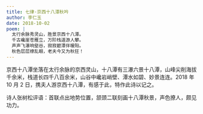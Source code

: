 ```yaml
---
title: 七律·京西十八潭秋吟
author: 李仁玉
date: 2018-10-02
poem: |
  太行余脉秀灵山，胜景京西十八潭。
  千古巉崖苍雁立，万阶栈道游人攀。
  声声飞瀑响壑谷，寂寂碧潭伴暧阳。
  秋色层层缭乱眼，老夫今又为秋狂！
---
```


京西十八潭坐落在太行余脉的京西灵山，十八潭有三瀑六景十八潭，山峰尖削海拔千余米，栈道长四千八百余米，山谷中巉岩峭壁、潭水如碧、妙景连连。2018 年 10 月 2 日，携夫人游京西十八潭，有感于此，特作此诗以记之。

诗人张树松评语：首联点出地势位置，颔颈二联刻画十八潭秋景，声色撩人，颇见功力。
